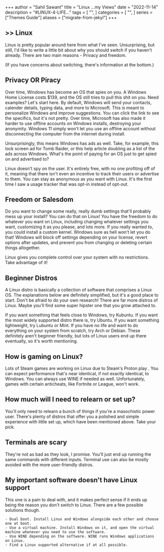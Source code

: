 +++
author = "Sahil Sawant"
title = "Linux ...my Views"
date = "2022-11-14"
description = "#LINUX-4-LIFE..."
tags = [
    "",
]
categories = [
    "",
]
series = ["Themes Guide"]
aliases = ["migrate-from-jekyl"]
+++




## >> Linux

Linux is pretty popular around here from what I've seen. Unsurprising, but still, I'd like to write a little bit about why you should switch if you haven't already. There are two main reasons - Privacy and freedom.

(If you have concerns about switching, there's information at the bottom.)

## Privacy OR Piracy

Over time, Windows has become an OS that spies on you. A Windows Home License costs $139, and the OS still  tries to pull this shit on you. Need examples? Let's start here. By default, Windows will send your contacts, calender details, typing data, and more to Microsoft. This is meant to personalize Windows and improve suggestions. You can click the link to see the specifics, but it's not pretty. Over time, Microsoft has also made it harder to use offline accounts on Windows installs, destroying your anonymity. Windows 11 simply won't let you use an offline account without disconnecting the computer from the internet during install.

Unsurprisingly, this means Windows has ads as well. Take, for example, this lock screen ad for Tomb Raider, or this help article doubling as a list of the ads across Windows. What's the point of paying for an OS just to get spied on and advertised to?

Linux doesn't spy on the user. It's entirely free, with no one profiting off of it, meaning that there isn't even an incentive to track their users or advertise to them. You can stay as anonymous as you want with Linux. It's the first time I saw a usage tracker that was opt-in instead of opt-out.

## Freedom or Salesdom

Do you want to change some really, really dumb settings that'll probably mess up your install? You can do that on Linux! You have the freedom to do whatever you want on Linux, including changing whatever settings you want, customizing it as you please, and lots more. If you really wanted to, you could install a custom kernel. Windows sure as hell won't let you do that! Windows will block off settings depending on your license, revert options after updates, and prevent you from changing or deleting certain things altogether.

Linux gives you complete control over your system with no restrictions. Take advantage of it!

## Beginner Distros

A Linux distro is basically a collection of software that comprises a Linux OS. The explanations below are definitely simplified, but it's a good place to start. Don't be afraid to do your own research! There are far more distros of Linux. Maybe you'll find some super hipster one that you grow attached to.

If you want something that feels close to Windows, try Kubuntu.
If you want the most widely supported distro there is, try Ubuntu.
If you want something lightweight, try Lubuntu or Mint.
If you have no life and want to do everything on your system from scratch, try Arch or Debian. These definitely aren't beginner friendly, but lots of Linux users end up there eventually, so it's worth mentioning.

## How is gaming on Linux?

Lots of Steam games are working on Linux due to Steam's Proton play . You can expect performance that's near identical, if not exactly identical, to Windows. You can always use WINE if needed as well. Unfortunately, games with certain anticheats, like Fortnite or League, won't work.

## How much will I need to relearn or set up?

You'll only need to relearn a bunch of things if you're a masochistic power user. There's plenty of distros that offer you a polished and simple experience with little set up, which have been mentioned above. Take your pick.

## Terminals are scary

They're not as bad as they look, I promise. You'll just end up running the same commands with different inputs. Terminal use can also be mostly avoided with the more user-friendly distros.

## My important software doesn't have Linux support

This one is a pain to deal with, and it makes perfect sense if it ends up being the reason you don't switch to Linux. There are a few possible solutions though.

    - Dual boot. Install Linux and Windows alongside each other and choose one at boot.
    - Use a virtual machine. Install Windows on it, and open the virtual machine whenever you need to use the software.
    - Use WINE depending on the software. WINE runs Windows applications on Linux.
    - Find a Linux supported alternative if at all possible.
